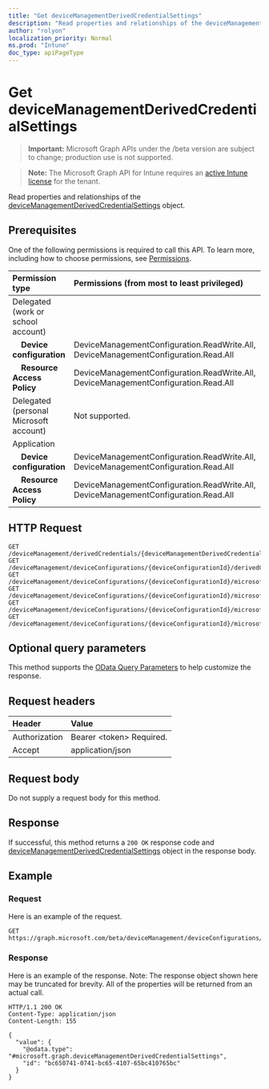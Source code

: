 ```yaml
---
title: "Get deviceManagementDerivedCredentialSettings"
description: "Read properties and relationships of the deviceManagementDerivedCredentialSettings object."
author: "rolyon"
localization_priority: Normal
ms.prod: "Intune"
doc_type: apiPageType
---
```


# Get deviceManagementDerivedCredentialSettings

> **Important:** Microsoft Graph APIs under the /beta version are subject to change; production use is not supported.

> **Note:** The Microsoft Graph API for Intune requires an [active Intune license](https://go.microsoft.com/fwlink/?linkid=839381) for the tenant.

Read properties and relationships of the [deviceManagementDerivedCredentialSettings](../resources/intune-shared-devicemanagementderivedcredentialsettings.md) object.

## Prerequisites
One of the following permissions is required to call this API. To learn more, including how to choose permissions, see [Permissions](/graph/permissions-reference).

|Permission type|Permissions (from most to least privileged)|
|:---|:---|
|Delegated (work or school account)||
|&nbsp; &nbsp; **Device configuration** | DeviceManagementConfiguration.ReadWrite.All, DeviceManagementConfiguration.Read.All|
|&nbsp; &nbsp; **Resource Access Policy** | DeviceManagementConfiguration.ReadWrite.All, DeviceManagementConfiguration.Read.All|
|Delegated (personal Microsoft account)|Not supported.|
|Application||
|&nbsp; &nbsp; **Device configuration** | DeviceManagementConfiguration.ReadWrite.All, DeviceManagementConfiguration.Read.All|
|&nbsp; &nbsp; **Resource Access Policy** | DeviceManagementConfiguration.ReadWrite.All, DeviceManagementConfiguration.Read.All|

## HTTP Request
<!-- {
  "blockType": "ignored"
}
-->
``` http
GET /deviceManagement/derivedCredentials/{deviceManagementDerivedCredentialSettingsId}
GET /deviceManagement/deviceConfigurations/{deviceConfigurationId}/derivedCredentialSettings
GET /deviceManagement/deviceConfigurations/{deviceConfigurationId}/microsoft.graph.iosVpnConfiguration/derivedCredentialSettings
GET /deviceManagement/deviceConfigurations/{deviceConfigurationId}/microsoft.graph.iosEnterpriseWiFiConfiguration/derivedCredentialSettings
GET /deviceManagement/deviceConfigurations/{deviceConfigurationId}/microsoft.graph.iosEasEmailProfileConfiguration/derivedCredentialSettings
GET /deviceManagement/deviceConfigurations/{deviceConfigurationId}/microsoft.graph.iosDerivedCredentialAuthenticationConfiguration/derivedCredentialSettings
```

## Optional query parameters
This method supports the [OData Query Parameters](https://docs.microsoft.com/en-us/graph/query-parameters) to help customize the response.

## Request headers
|Header|Value|
|:---|:---|
|Authorization|Bearer &lt;token&gt; Required.|
|Accept|application/json|

## Request body
Do not supply a request body for this method.

## Response
If successful, this method returns a `200 OK` response code and [deviceManagementDerivedCredentialSettings](../resources/intune-shared-devicemanagementderivedcredentialsettings.md) object in the response body.

## Example

### Request
Here is an example of the request.
``` http
GET https://graph.microsoft.com/beta/deviceManagement/deviceConfigurations/{deviceConfigurationId}/derivedCredentialSettings
```

### Response
Here is an example of the response. Note: The response object shown here may be truncated for brevity. All of the properties will be returned from an actual call.
``` http
HTTP/1.1 200 OK
Content-Type: application/json
Content-Length: 155

{
  "value": {
    "@odata.type": "#microsoft.graph.deviceManagementDerivedCredentialSettings",
    "id": "bc650741-0741-bc65-4107-65bc410765bc"
  }
}




